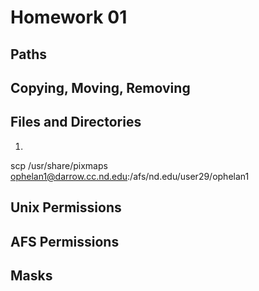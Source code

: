 Homework 01
===========

Paths
-----


Copying, Moving, Removing
-------------------------


Files and Directories
---------------------
1.
scp /usr/share/pixmaps ophelan1@darrow.cc.nd.edu:/afs/nd.edu/user29/ophelan1 

Unix Permissions
----------------


AFS Permissions
---------------


Masks
-----
